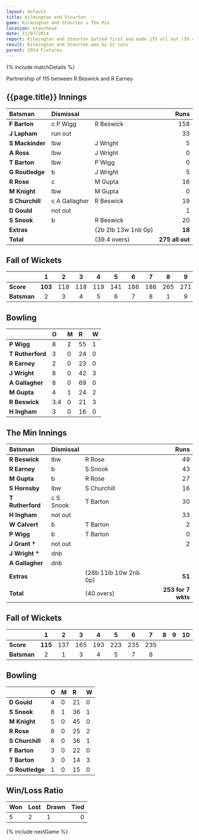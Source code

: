 ```yaml
---
layout: default
title: Kilmington and Stourton
game: Kilmington and Stourton v The Min
location: Stourhead
date: 11/07/2014
report: Kilmington and Stourton batted first and made 275 all out (39.4 overs). The Min replied with 253 for 7 wkts (40 overs) 
result: Kilmington and Stourton won by 22 runs
parent: 2014 Fixtures
---
```


{% include matchDetails %}

Partnership of 115 between R Beswick and R Earney

## {{page.title}} Innings

| Batsman | Dismissal |  | Runs |
|:---|:---|---|---:|
| **F Barton** | c P Wigg | R Beswick | 158 |
| **J Lapham** | run out |  | 33 |
| **S Mackinder** | lbw | J Wright | 5 |
| **A Ross** | lbw | J Wright | 0 |
| **T Barton** | lbw | P Wigg | 0 |
| **G Routledge** | b | J Wright | 5 |
| **R Rose** | c | M Gupta | 16 |
| **M Knight** | lbw | M Gupta | 0 |
| **S Churchill** | c A Gallagher | R Beswick | 19 |
| **D Gould** | not out |  | 1 |
| **S Snook** | b | R Beswick | 20 |
| **Extras** | | (2b 2lb 13w 1nb 0p) | **18** |
| **Total** | | (39.4 overs) | **275 all out** |

## Fall of Wickets

| | 1 | 2 | 3 | 4 | 5 | 6 | 7 | 8 | 9 | 10 |
|---|:---:|:---:|:---:|:---:|:---:|:---:|:---:|:---:|:---:|:---:|
| **Score** | **103** | 118 | 118 | 119 | 141 | 186 | 186 | 265 | 271 | 275 |
| **Batsman** | 2 | 3 | 4 | 5 | 6 | 7 | 8 | 1 | 9 | 11 |

## Bowling

| | O | M | R | W |
|---|:---|:---|:---|:---|
| **P Wigg** | 8 | 2 | 55 | 1 |
| **T Rutherford** | 3 | 0 | 24 | 0 |
| **R Earney** | 2 | 0 | 23 | 0 |
| **J Wright** | 8 | 0 | 42 | 3 |
| **A Gallagher** | 8 | 0 | 69 | 0 |
| **M Gupta** | 4 | 1 | 24 | 2 |
| **R Beswick** | 3.4 | 0 | 21 | 3 |
| **H Ingham** | 3 | 0 | 16 | 0 |

## The Min Innings

| Batsman | Dismissal |  | Runs |
|:---|:---|---|---:|
| **R Beswick** | lbw | R Rose | 49 |
| **R Earney** | b | S Snook | 43 |
| **M Gupta** | b | R Rose | 27 |
| **S Hornsby** | lbw | S Churchill | 16 |
| **T Rutherford** | c S Snook | T Barton | 30 |
| **H Ingham** | not out |  | 33 |
| **W Calvert** | b | T Barton | 2 |
| **P Wigg** | b | T Barton | 0 |
| **J Grant &#8224;** | not out |  | 2 |
| **J Wright &#42;** | dnb |  |  |
| **A Gallagher** | dnb |  |  |
| **Extras** | | (28b 11lb 10w 2nb 0p) | **51** |
| **Total** | | (40 overs) | **253 for 7 wkts** |

## Fall of Wickets

| | 1 | 2 | 3 | 4 | 5 | 6 | 7 | 8 | 9 | 10 |
|---|:---:|:---:|:---:|:---:|:---:|:---:|:---:|:---:|:---:|:---:|
| **Score** | **115** | 137 | 165 | 193 | 223 | 235 | 235 |  |  |  |
| **Batsman** | 2 | 1 | 3 | 4 | 5 | 7 | 8 |  |  |  |

## Bowling

| | O | M | R | W |
|---|:---|:---|:---|:---|
| **D Gould** | 4 | 0 | 21 | 0 |
| **S Snook** | 8 | 1 | 36 | 1 |
| **M Knight** | 5 | 0 | 45 | 0 |
| **R Rose** | 8 | 0 | 25 | 2 |
| **S Churchill** | 8 | 0 | 36 | 1 |
| **F Barton** | 3 | 0 | 22 | 0 |
| **T Barton** | 3 | 0 | 14 | 3 |
| **G Routledge** | 1 | 0 | 15 | 0 |

## Win/Loss Ratio

| Won | Lost | Drawn | Tied |
|:---|:---|:---|---:|
| 5 | 2 | 1 | 0 |

{% include nextGame %}